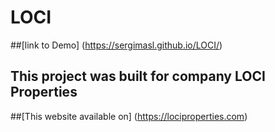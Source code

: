 # LOCI

##[link to Demo] (https://sergimasl.github.io/LOCI/)

## This project was built for company LOCI Properties
##[This website available on] (https://lociproperties.com)
